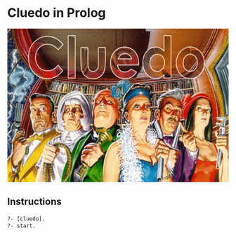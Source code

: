 # Cluedo in Prolog

<img src="cluedo.gif" height="350">

## Instructions

    ?- [cluedo].
    ?- start.
